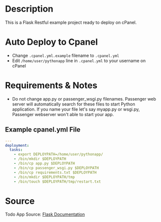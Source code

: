 # Description
This is a Flask Restful example project ready to deploy on cPanel.

# Auto Deploy to Cpanel
* Change `.cpanel.yml.example` filename to `.cpanel.yml`
* Edit `/home/user/pythonapp` line in `.cpanel.yml` to your username on cPanel

# Requirements & Notes
* Do not change app.py or passenger_wsgi.py filenames. Passenger web server will automatically search for these files to start Python application. If you name your file let's say myapp.py or wsgi.py, Passenger webserver won't able to start your app.

## Example cpanel.yml File
```yml
---
deployment:
  tasks:
    - export DEPLOYPATH=/home/user/pythonapp/
    - /bin/mkdir $DEPLOYPATH
    - /bin/cp app.py $DEPLOYPATH
    - /bin/cp passenger_wsgi.py $DEPLOYPATH
    - /bin/cp requirements.txt $DEPLOYPATH
    - /bin/mkdir $DEPLOYPATH/tmp
    - /bin/touch $DEPLOYPATH/tmp/restart.txt
```

# Source
Todo App Source: [Flask Documentation](https://flask-restful.readthedocs.io/en/latest/quickstart.html#a-minimal-api)
